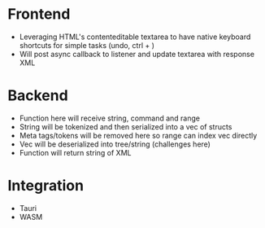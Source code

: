 # Frontend
 - Leveraging HTML's contenteditable textarea to have native keyboard shortcuts for simple tasks (undo, ctrl + <arrow keys>)
 - Will post async callback to listener and update textarea with response XML

# Backend
- Function here will receive string, command and range
- String will be tokenized and then serialized into a vec of structs
- Meta tags/tokens will be removed here so range can index vec directly
- Vec will be deserialized into tree/string (challenges here)
- Function will return string of XML

# Integration
 - Tauri
 - WASM
